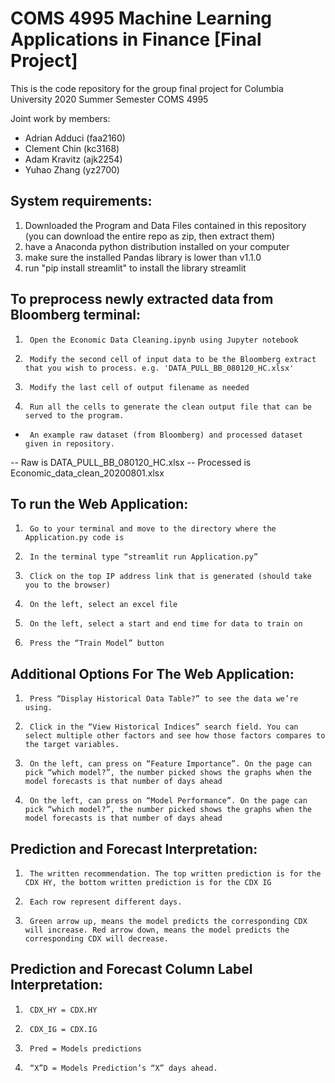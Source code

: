 # COMS 4995 Machine Learning Applications in Finance \[Final Project\]
This is the code repository for the group final project for 
Columbia University 2020 Summer Semester COMS 4995

Joint work by members:
- Adrian Adduci (faa2160)
- Clement Chin (kc3168)
- Adam Kravitz (ajk2254)
- Yuhao Zhang (yz2700)

## System requirements:
1. Downloaded the Program and Data Files contained in this repository (you can download the entire repo as zip, then extract them)
2. have a Anaconda python distribution installed on your computer
3. make sure the installed Pandas library is lower than v1.1.0
4. run "pip install streamlit" to install the library streamlit

## To preprocess newly extracted data from Bloomberg terminal:
 
1.      Open the Economic Data Cleaning.ipynb using Jupyter notebook
2.      Modify the second cell of input data to be the Bloomberg extract that you wish to process. e.g. 'DATA_PULL_BB_080120_HC.xlsx'
3.      Modify the last cell of output filename as needed
4.      Run all the cells to generate the clean output file that can be served to the program.
-      An example raw dataset (from Bloomberg) and processed dataset given in repository. 
--      Raw is DATA_PULL_BB_080120_HC.xlsx
--      Processed is Economic_data_clean_20200801.xlsx
 
## To run the Web Application:
 
1.      Go to your terminal and move to the directory where the Application.py code is
2.      In the terminal type “streamlit run Application.py”
3.      Click on the top IP address link that is generated (should take you to the browser)
4.      On the left, select an excel file
5.      On the left, select a start and end time for data to train on
6.      Press the “Train Model” button
 
## Additional Options For The Web Application:
 
1.      Press “Display Historical Data Table?” to see the data we’re using.
2.      Click in the “View Historical Indices” search field. You can select multiple other factors and see how those factors compares to the target variables.
3.      On the left, can press on “Feature Importance”. On the page can pick “which model?”, the number picked shows the graphs when the model forecasts is that number of days ahead
4.      On the left, can press on “Model Performance”. On the page can pick “which model?”, the number picked shows the graphs when the model forecasts is that number of days ahead
 
## Prediction and Forecast Interpretation:
 
1.      The written recommendation. The top written prediction is for the CDX HY, the bottom written prediction is for the CDX IG
2.      Each row represent different days.
3.      Green arrow up, means the model predicts the corresponding CDX will increase. Red arrow down, means the model predicts the corresponding CDX will decrease.
 
## Prediction and Forecast Column Label Interpretation:
 
1.      CDX_HY = CDX.HY
2.      CDX_IG = CDX.IG
3.      Pred = Models predictions
4.      “X”D = Models Prediction’s “X” days ahead.
